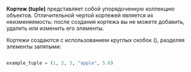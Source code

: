 **Кортеж (tuple)** представляет собой упорядоченную коллекцию объектов. Отличительной чертой кортежей является их неизменяемость: после создания кортежа вы не можете добавить, удалить или изменить его элементы.

Кортежи создаются с использованием круглых скобок (), разделяя элементы запятыми:

```python

example_tuple = (1, 2, 3, "apple", 5.6)

```

